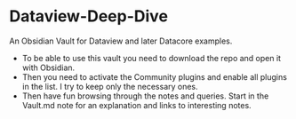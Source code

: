 # Dataview-Deep-Dive

An Obsidian Vault for Dataview and later Datacore examples.
- To be able to use this vault you need to download the repo and open it with Obsidian. 
- Then you need to activate the Community plugins and enable all plugins in the list. I try to keep only the necessary ones.
- Then have fun browsing through the notes and queries. Start in the Vault.md note for an explanation and links to interesting notes.
